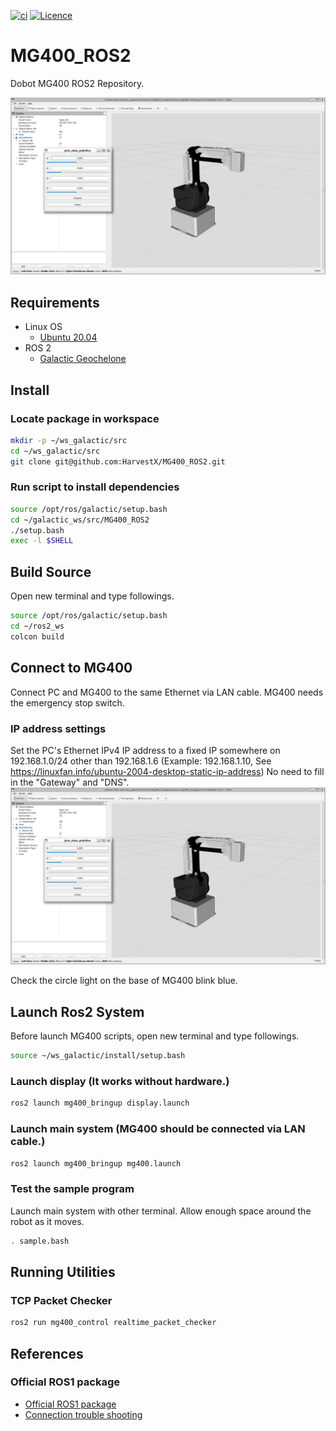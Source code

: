 [![ci](https://github.com/HarvestX/MG400_ROS2/actions/workflows/ci.yml/badge.svg)](https://github.com/HarvestX/MG400_ROS2/actions/workflows/ci.yml)
[![Licence](https://img.shields.io/badge/License-Apache%202.0-blue.svg)](https://opensource.org/licenses/Apache-2.0)

# MG400_ROS2
Dobot MG400 ROS2 Repository.

![Image](https://github.com/HarvestX/MG400_ROS2/blob/main/media/display.png?raw=true)


## Requirements
- Linux OS
  - [Ubuntu 20.04](https://releases.ubuntu.com/20.04/)
- ROS 2
  - [Galactic Geochelone](https://index.ros.org/doc/ros2/Installation/Galactic/)


## Install
### Locate package in workspace
```bash
mkdir -p ~/ws_galactic/src
cd ~/ws_galactic/src
git clone git@github.com:HarvestX/MG400_ROS2.git
```

### Run script to install dependencies
```bash
source /opt/ros/galactic/setup.bash
cd ~/galactic_ws/src/MG400_ROS2
./setup.bash
exec -l $SHELL
```

## Build Source
Open new terminal and type followings.
```bash
source /opt/ros/galactic/setup.bash
cd ~/ros2_ws
colcon build
```

## Connect to MG400
Connect PC and MG400 to the same Ethernet via LAN cable.
MG400 needs the emergency stop switch.

### IP address settings
Set the PC's Ethernet IPv4 IP address to a fixed IP somewhere on 192.168.1.0/24 other than 192.168.1.6
(Example: 192.168.1.10, See https://linuxfan.info/ubuntu-2004-desktop-static-ip-address)
No need to fill in the "Gateway" and "DNS".
![Image](https://github.com/HarvestX/MG400_ROS2/blob/main/media/display.png?raw=true)

Check the circle light on the base of MG400 blink blue.

## Launch Ros2 System
Before launch MG400 scripts, open new terminal and type followings.
```bash
source ~/ws_galactic/install/setup.bash
```

### Launch display (It works without hardware.)
```bash
ros2 launch mg400_bringup display.launch
```

### Launch main system (MG400 should be connected via LAN cable.)
```bash
ros2 launch mg400_bringup mg400.launch
```

### Test the sample program
Launch main system with other terminal.
Allow enough space around the robot as it moves.
```bash
. sample.bash
```

## Running Utilities
### TCP Packet Checker
```bash
ros2 run mg400_control realtime_packet_checker
```

## References
### Official ROS1 package
- [Official ROS1 package](https://github.com/Dobot-Arm/MG400_ROS)
- [Connection trouble shooting](https://drive.google.com/file/d/1XZdcXGPddbkGDYDBaovpLm1Mz8kck3Tj/view)
